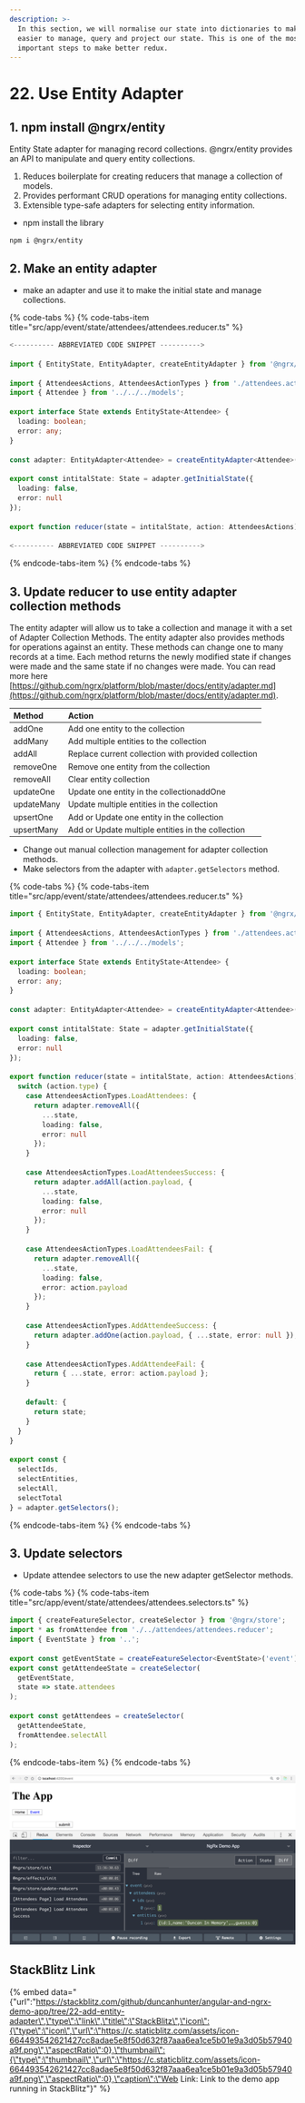 ```yaml
---
description: >-
  In this section, we will normalise our state into dictionaries to make it
  easier to manage, query and project our state. This is one of the most
  important steps to make better redux.
---
```


# 22. Use Entity Adapter

## 1. npm install @ngrx/entity

Entity State adapter for managing record collections. @ngrx/entity provides an API to manipulate and query entity collections.

1. Reduces boilerplate for creating reducers that manage a collection of models.
2. Provides performant CRUD operations for managing entity collections.
3. Extensible type-safe adapters for selecting entity information.

* npm install the library

```text
npm i @ngrx/entity
```

## 2. Make an entity adapter 

* make an adapter and use it to make the initial state and manage collections.

{% code-tabs %}
{% code-tabs-item title="src/app/event/state/attendees/attendees.reducer.ts" %}
```typescript
<---------- ABBREVIATED CODE SNIPPET ---------->

import { EntityState, EntityAdapter, createEntityAdapter } from '@ngrx/entity';

import { AttendeesActions, AttendeesActionTypes } from './attendees.actions';
import { Attendee } from '../../../models';

export interface State extends EntityState<Attendee> {
  loading: boolean;
  error: any;
}

const adapter: EntityAdapter<Attendee> = createEntityAdapter<Attendee>();

export const intitalState: State = adapter.getInitialState({
  loading: false,
  error: null
});

export function reducer(state = intitalState, action: AttendeesActions): State {

<---------- ABBREVIATED CODE SNIPPET ---------->

```
{% endcode-tabs-item %}
{% endcode-tabs %}

## 3. Update reducer to use entity adapter collection methods

The entity adapter will allow us to take a collection and manage it with a set of Adapter Collection Methods. The entity adapter also provides methods for operations against an entity. These methods can change one to many records at a time. Each method returns the newly modified state if changes were made and the same state if no changes were made. You can read more here [https://github.com/ngrx/platform/blob/master/docs/entity/adapter.md](https://github.com/ngrx/platform/blob/master/docs/entity/adapter.md).

| Method | Action |
| :--- | :--- |
| addOne | Add one entity to the collection |
| addMany | Add multiple entities to the collection |
| addAll | Replace current collection with provided collection |
| removeOne | Remove one entity from the collection |
| removeAll | Clear entity collection |
| updateOne | Update one entity in the collectionaddOne |
| updateMany | Update multiple entities in the collection |
| upsertOne | Add or Update one entity in the collection |
| upsertMany | Add or Update multiple entities in the collection |

* Change out manual collection management for adapter collection methods.
* Make selectors from the adapter with `adapter.getSelectors` method.

{% code-tabs %}
{% code-tabs-item title="src/app/event/state/attendees/attendees.reducer.ts" %}
```typescript
import { EntityState, EntityAdapter, createEntityAdapter } from '@ngrx/entity';

import { AttendeesActions, AttendeesActionTypes } from './attendees.actions';
import { Attendee } from '../../../models';

export interface State extends EntityState<Attendee> {
  loading: boolean;
  error: any;
}

const adapter: EntityAdapter<Attendee> = createEntityAdapter<Attendee>();

export const intitalState: State = adapter.getInitialState({
  loading: false,
  error: null
});

export function reducer(state = intitalState, action: AttendeesActions): State {
  switch (action.type) {
    case AttendeesActionTypes.LoadAttendees: {
      return adapter.removeAll({
        ...state,
        loading: false,
        error: null
      });
    }

    case AttendeesActionTypes.LoadAttendeesSuccess: {
      return adapter.addAll(action.payload, {
        ...state,
        loading: false,
        error: null
      });
    }

    case AttendeesActionTypes.LoadAttendeesFail: {
      return adapter.removeAll({
        ...state,
        loading: false,
        error: action.payload
      });
    }

    case AttendeesActionTypes.AddAttendeeSuccess: {
      return adapter.addOne(action.payload, { ...state, error: null });
    }

    case AttendeesActionTypes.AddAttendeeFail: {
      return { ...state, error: action.payload };
    }

    default: {
      return state;
    }
  }
}

export const {
  selectIds,
  selectEntities,
  selectAll,
  selectTotal
} = adapter.getSelectors();


```
{% endcode-tabs-item %}
{% endcode-tabs %}

## 3. Update selectors

* Update attendee selectors to use the new adapter getSelector methods.

{% code-tabs %}
{% code-tabs-item title="src/app/event/state/attendees/attendees.selectors.ts" %}
```typescript
import { createFeatureSelector, createSelector } from '@ngrx/store';
import * as fromAttendee from './../attendees/attendees.reducer';
import { EventState } from '..';

export const getEventState = createFeatureSelector<EventState>('event');
export const getAttendeeState = createSelector(
  getEventState,
  state => state.attendees
);

export const getAttendees = createSelector(
  getAttendeeState,
  fromAttendee.selectAll
);

```
{% endcode-tabs-item %}
{% endcode-tabs %}



![Entity adapter making new ids and entities dictionaries.](.gitbook/assets/image%20%2810%29.png)

## StackBlitz Link

{% embed data="{\"url\":\"https://stackblitz.com/github/duncanhunter/angular-and-ngrx-demo-app/tree/22-add-entity-adapter\",\"type\":\"link\",\"title\":\"StackBlitz\",\"icon\":{\"type\":\"icon\",\"url\":\"https://c.staticblitz.com/assets/icon-664493542621427cc8adae5e8f50d632f87aaa6ea1ce5b01e9a3d05b57940a9f.png\",\"aspectRatio\":0},\"thumbnail\":{\"type\":\"thumbnail\",\"url\":\"https://c.staticblitz.com/assets/icon-664493542621427cc8adae5e8f50d632f87aaa6ea1ce5b01e9a3d05b57940a9f.png\",\"aspectRatio\":0},\"caption\":\"Web Link: Link to the demo app running in StackBlitz\"}" %}

